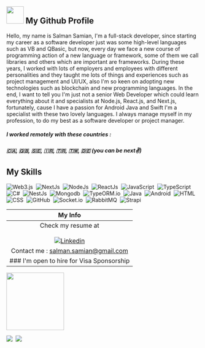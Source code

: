 
## <img src="https://media1.giphy.com/media/du3J3cXyzhj75IOgvA/giphy.gif" width="45"> My Github Profile

Hello, my name is Salman Samian, I'm a full-stack developer, since starting my career as a software developer just was some high-level languages such as VB and QBasic, but now, every day we face a new course of programming action of a new language or framework, some of them we call libraries and others which are important are frameworks. 
During these years, I worked with lots of employers and employees with different personalities and they taught me lots of things and experiences such as project management and UI/UX, also I'm so keen on adopting new technologies such as blockchain and new programming languages. 
In the end, I want to tell you I'm just not a senior Web Developer which could learn everything about it and specialists at Node.js, React.js, and Next.js, fortunately, cause I have a passion for Android Java and Swift I'm a specialist with these two lovely languages. 
I always manage myself in my profession, to do my best as a software developer or project manager.



##### I worked remotely with these countries :
##### 🇨🇦, 🇬🇧, 🇸🇪, 🇮🇷, 🇹🇷, 🇹🇼, 🇩🇪 (you can be next✌)






## My Skills
![Web3.js](https://img.shields.io/badge/-Web3.js-05122A?style=for-the-badge&logo=Web3.js)&nbsp;
![NextJs](https://img.shields.io/badge/-NextJs-05122A?style=for-the-badge&logo=Next.js)&nbsp;
![NodeJs](https://img.shields.io/badge/-NodeJs-05122A?style=for-the-badge&logo=node.js)&nbsp;
![ReactJs](https://img.shields.io/badge/-ReactJs-05122A?style=for-the-badge&logo=React)&nbsp;
![JavaScript](https://img.shields.io/badge/-JavaScript-05122A?style=for-the-badge&logo=javascript)&nbsp;
![TypeScript](https://img.shields.io/badge/-TypeScript-05122A?style=for-the-badge&logo=typescript)&nbsp;
![C#](https://img.shields.io/badge/-CSharp-05122A?style=for-the-badge&logo=csharp)&nbsp;
![NestJs](https://img.shields.io/badge/-NestJs-05122A?style=for-the-badge&logo=nestjs&&logoColor=red)&nbsp;
![Mongodb](https://img.shields.io/badge/-Mongodb-05122A?style=for-the-badge&logo=Mongodb)&nbsp;
![TypeORM.io](https://img.shields.io/badge/-TypeORM.io-05122A?style=for-the-badge&logo=TypeORM.io)&nbsp;
![Java](https://img.shields.io/badge/-Java-05122A?style=for-the-badge&logo=Java&logoColor=FFA518)&nbsp;
![Android](https://img.shields.io/badge/-Android-05122A?style=for-the-badge&logo=Android&logoColor=lightgreen)&nbsp;
![HTML](https://img.shields.io/badge/-HTML-05122A?style=for-the-badge&logo=HTML5)&nbsp;
![CSS](https://img.shields.io/badge/-CSS-05122A?style=for-the-badge&logo=CSS3&logoColor=1572B6)&nbsp;
![GitHub](https://img.shields.io/badge/-GitHub-05122A?style=for-the-badge&logo=github)&nbsp;
![Socket.io](https://img.shields.io/badge/-Socket.io-05122A?style=for-the-badge&logo=Socket.io)&nbsp;
![RabbitMQ](https://img.shields.io/badge/-RabbitMQ-05122A?style=for-the-badge&logo=rabbitmq)&nbsp;
![Strapi](https://img.shields.io/badge/-Strapi-05122A?style=for-the-badge&logo=Strapi)&nbsp;







|  My Info   	|
|:-:	|
|Check my resume at </br></br> [![Linkedin](https://img.shields.io/badge/LinkedIn-0077B5?style=for-the-badge&logo=linkedin&logoColor=white)](https://www.linkedin.com/in/salmansamian/)   	|
|Contact me : salman.samian@gmail.com   	|
| ### I'm open to hire for Visa Sponsorship   	|


<!-- ![Top Langs](ht[](url)tps://github-readme-stats.vercel.app/api/top-langs/?username=salman-samian&hide=makefile,perl&theme=dark) -->




<img src="https://media1.giphy.com/media/SXxI9NlwvYiY3bRsck/giphy.gif" width="150">


![](https://hit.yhype.me/github/profile?user_id=4800349)&nbsp;
![](https://komarev.com/ghpvc/?username=salman-samian&label=PROFILE+VIEWS)



<!-- [![Anurag's GitHub stats](https://github-readme-stats.vercel.app/api?username=salman-samian)](https://github.com/anuraghazra/github-readme-stats) -->



<!--  <img src="http://ghchart.rshah.org/17A2B8 /salman-samian" alt="Salman Samian Github"> -->
